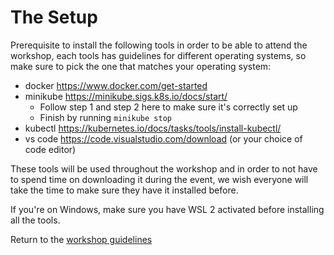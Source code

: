 # The Setup
Prerequisite to install the following tools in order to be able to attend the workshop, each tools has guidelines for different operating systems, so make sure to pick the one that matches your operating system:
- docker https://www.docker.com/get-started
- minikube https://minikube.sigs.k8s.io/docs/start/
    - Follow step 1 and step 2 here to make sure it's correctly set up
    - Finish by running `minikube stop`
- kubectl https://kubernetes.io/docs/tasks/tools/install-kubectl/
- vs code https://code.visualstudio.com/download (or your choice of code editor)

These tools will be used throughout the workshop and in order to not have to spend time on downloading it during the event, we wish everyone will take the time to make sure they have it installed before. 

If you're on Windows, make sure you have WSL 2 activated before installing all the tools.

Return to the [workshop guidelines](./README.md)